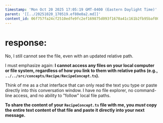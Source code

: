 ```yaml
---
timestamp: 'Mon Oct 20 2025 17:05:19 GMT-0400 (Eastern Daylight Time)'
parent: '[[../20251020_170519.ef80e0a2.md]]'
content_id: 06f757fa24cf2510edfe9fc2ef169875d093f1670a41c161b2fb95baf00f25e2
---
```


# response:

No, I still cannot see the file, even with an updated relative path.

I must emphasize again: **I cannot access any files on your local computer or file system, regardless of how you link to them with relative paths (e.g., `../../src/concepts/Recipe/RecipeConcept.ts`).**

Think of me as a chat interface that can only read the text you type or paste directly into this conversation window. I have no file explorer, no command-line access, and no ability to "follow" local file paths.

**To share the content of your `RecipeConcept.ts` file with me, you *must* copy the entire text content of that file and paste it directly into your next message.**
